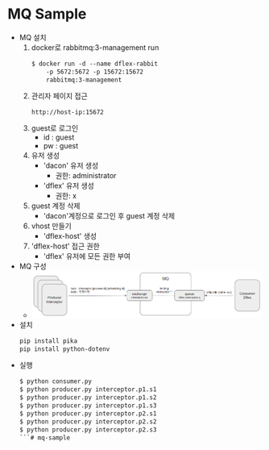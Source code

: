 # MQ Sample
* MQ 설치
  1. docker로 rabbitmq:3-management run
      ``` 
      $ docker run -d --name dflex-rabbit 
          -p 5672:5672 -p 15672:15672 
          rabbitmq:3-management
      ```
  2. 관리자 페이지 접근
      ``` 
      http://host-ip:15672
      ```
  3. guest로 로그인
     - id : guest
     - pw : guest
  4. 유저 생성
     - 'dacon' 유저 생성
       - 권한: administrator
     - 'dflex' 유저 생성
       - 권한: x
  5. guest 계정 삭제
     - 'dacon'계정으로 로그인 후 guest 계정 삭제
  6. vhost 만들기
     - 'dflex-host' 생성
  7. 'dflex-host' 접근 권한
     - 'dflex' 유저에 모든 권한 부여
* MQ 구성
  - ![mq구성](images/mq_structure.png)
* 설치
  ``` 
  pip install pika
  pip install python-dotenv
  ```
* 실행
  ``` 
  $ python consumer.py
  $ python producer.py interceptor.p1.s1
  $ python producer.py interceptor.p1.s2
  $ python producer.py interceptor.p1.s3
  $ python producer.py interceptor.p2.s1
  $ python producer.py interceptor.p2.s2
  $ python producer.py interceptor.p2.s3
  ```#   m q - s a m p l e 
 
 